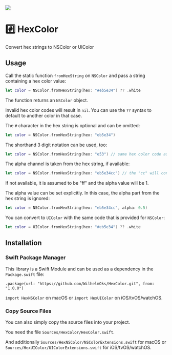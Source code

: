 <p>
    <img src="https://img.shields.io/badge/Swift-5-orange.svg" />
</p>

# #️⃣ HexColor

Convert hex strings to NSColor or UIColor

## Usage

Call the static function `fromHexString` on `NSColor` and pass a string containing a hex color value:
```swift
let color = NSColor.fromHexString(hex: "#eb5e34") ?? .white
```
The function returns an `NSColor` object.

Invalid hex color codes will result in `nil`. You can use the `??` syntax to default to another color in that case.

The `#` character in the hex string is optional and can be omitted:
```swift
let color = NSColor.fromHexString(hex: "eb5e34")
```

The shorthand 3 digit notation can be used, too:
```swift
let color = NSColor.fromHexString(hex: "e53") // same hex color code as "ee5533"
```

The alpha channel is taken from the hex string, if available:
```swift
let color = NSColor.fromHexString(hex: "eb5e34cc") // the "cc" will convert to the alpha value 0.8
```
If not available, it is assumed to be "ff" and the alpha value will be 1.

The alpha value can be set explicitly. In this case, the alpha part from the hex string is ignored:
```swift
let color = NSColor.fromHexString(hex: "eb5e34cc", alpha: 0.5)
```

You can convert to `UIColor` with the same code that is provided for `NSColor`:

```swift
let color = UIColor.fromHexString(hex: "#eb5e34") ?? .white
```

## Installation

### Swift Package Manager

This library is a Swift Module and can be used as a dependency in the `Package.swift` file:

```
.package(url: "https://github.com/WilhelmOks/HexColor.git", from: "1.0.0")
```

`import HexNSColor` on macOS or `import HexUIColor` on iOS/tvOS/watchOS.

### Copy Source Files

You can also simply copy the source files into your project.

You need the file `Sources/HexColor/HexColor.swift`.

And additionally `Sources/HexNSColor/NSColorExtensions.swift` for macOS or `Sources/HexUIColor/UIColorExtensions.swift` for iOS/tvOS/watchOS.
